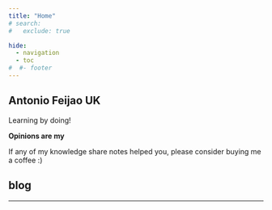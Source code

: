 ```yaml
---
title: "Home"
# search:
#   exclude: true

hide:
  - navigation
  - toc
#  #- footer
---
```


##  Antonio Feijao UK

Learning by doing!
    
**Opinions are my**

If any of my knowledge share notes helped you, please consider buying me a coffee :)

<script type='text/javascript' src='https://storage.ko-fi.com/cdn/widget/Widget_2.js'></script>
<script type='text/javascript'>kofiwidget2.init('Buy-me-a-Coffee', '#ff5f5f', 'B0B019526');kofiwidget2.draw();</script> 


## blog

---
